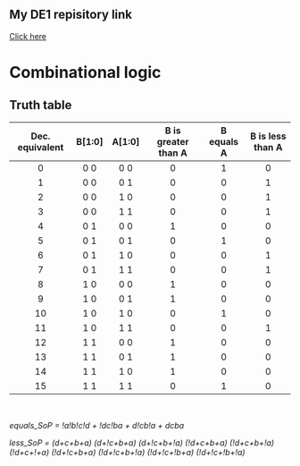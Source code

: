 ## My DE1 repisitory link

[Click here](https://github.com/GeorgeNavratil/Digital-electronics-1)

# Combinational logic

## Truth table

| **Dec. equivalent** | **B[1:0]** | **A[1:0]** | **B is greater than A** | **B equals A** | **B is less than A** |
| :-: | :-: | :-: | :-: | :-: | :-: |
| 0  | 0 0 | 0 0 | 0 | 1 | 0 |
| 1  | 0 0 | 0 1 | 0 | 0 | 1 |
| 2  | 0 0 | 1 0 | 0 | 0 | 1 |
| 3  | 0 0 | 1 1 | 0 | 0 | 1 |
| 4  | 0 1 | 0 0 | 1 | 0 | 0 |
| 5  | 0 1 | 0 1 | 0 | 1 | 0 |
| 6  | 0 1 | 1 0 | 0 | 0 | 1 |
| 7  | 0 1 | 1 1 | 0 | 0 | 1 |
| 8  | 1 0 | 0 0 | 1 | 0 | 0 |
| 9  | 1 0 | 0 1 | 1 | 0 | 0 |
| 10 | 1 0 | 1 0 | 0 | 1 | 0 |
| 11 | 1 0 | 1 1 | 0 | 0 | 1 |
| 12 | 1 1 | 0 0 | 1 | 0 | 0 |
| 13 | 1 1 | 0 1 | 1 | 0 | 0 |
| 14 | 1 1 | 1 0 | 1 | 0 | 0 |
| 15 | 1 1 | 1 1 | 0 | 1 | 0 |

<br>

_equals_SoP = !a!b!c!d + !dc!ba + d!cb!a + dcba_

_less_SoP = (d+c+b+a) (d+!c+b+a) (d+!c+b+!a) (!d+c+b+a) (!d+c+b+!a) (!d+c+!+a) (!d+!c+b+a) (!d+!c+b+!a) (!d+!c+!b+a) (!d+!c+!b+!a)_
